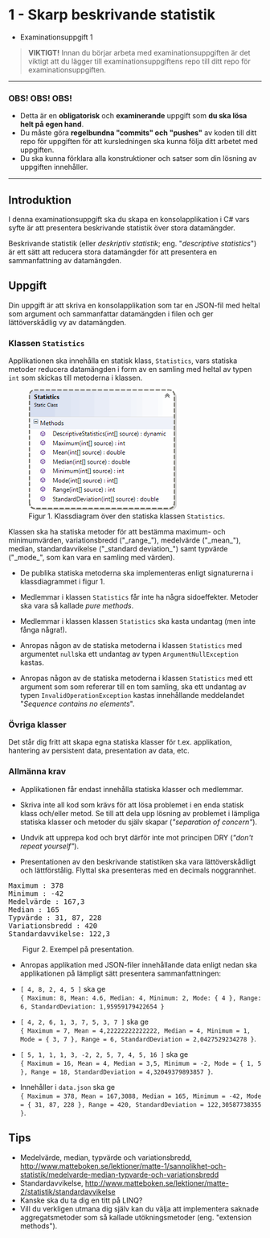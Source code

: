 # <i class="fa fa-graduation-cap"></i> 1 - Skarp beskrivande statistik

<ul class="fa-ul fa-border exercise-info">
<li><i class="fa-li fa fa-star-o"></i>Examinationsuppgift 1</li>
</ul>

><i class="fa fa-warning"></i> __VIKTIGT!__ Innan du börjar arbeta med examinationsuppgiften är det viktigt att du lägger till examinationsuppgiftens repo till ditt repo för examinationsuppgiften.

***
### <i class="fa fa-warning"></i> OBS! OBS! OBS!
- Detta är en **obligatorisk** och **examinerande** uppgift som **du ska lösa helt på egen hand**.
- Du måste göra **regelbundna "commits" och "pushes"** av koden till ditt repo för uppgiften för att kursledningen ska kunna följa ditt arbetet med uppgiften.
- Du ska kunna förklara alla konstruktioner och satser som din lösning av uppgiften innehåller.
***

## <i class="fa fa-flag-o"></i> Introduktion

I denna examinationsuppgift ska du skapa en konsolapplikation i C# vars syfte är att presentera beskrivande statistik över stora datamängder.

Beskrivande statistik (eller *deskriptiv statistik*; eng. "*descriptive statistics*") är ett sätt att reducera stora datamängder för att presentera en sammanfattning av datamängden.

## <i class="fa fa-flag-o"></i> Uppgift

Din uppgift är att skriva en konsolapplikation som tar en JSON-fil med heltal som argument och sammanfattar datamängden i filen och ger lättöverskådlig vy av datamängden.


### Klassen `Statistics`

Applikationen ska innehålla en statisk klass, `Statistics`, vars statiska metoder reducera datamängden i form av en samling med heltal av typen `int` som skickas till metoderna i klassen.

<figure>
<img src="img/statistics-class.gif" alt="Klassdiagram" />
<figcaption>
Figur 1. Klassdiagram över den statiska klassen <code>Statistics</code>.
</figcaption>
</figure>

<p>Klassen ska ha statiska metoder för att bestämma maximum- och minimumvärden, variationsbredd ("_range_"), medelvärde ("_mean_"), median, standardavvikelse ("_standard deviation_") samt typvärde ("_mode_", som kan vara en samling med värden).</p>

- De publika statiska metoderna ska implementeras enligt signaturerna i klassdiagrammet i figur 1.

- Medlemmar i klassen `Statistics` får inte ha några sidoeffekter. Metoder ska vara så kallade _pure methods_.

- Medlemmar i klassen klassen `Statistics` ska kasta undantag (men inte fånga några!).

- Anropas någon av de statiska metoderna i klassen `Statistics` med argumentet `null`ska ett undantag av typen `ArgumentNullException` kastas.

- Anropas någon av de statiska metoderna i klassen `Statistics` med ett argument som som refererar till en tom samling, ska ett undantag av typen `InvalidOperationException` kastas innehållande meddelandet "_Sequence contains no elements_".

### Övriga klasser

Det står dig fritt att skapa egna statiska klasser för t.ex. applikation, hantering av persistent data, presentation av data, etc.

### Allmänna krav

- Applikationen får endast innehålla statiska klasser och medlemmar.

- Skriva inte all kod som krävs för att lösa problemet i en enda statisk klass och/eller metod. Se till att dela upp lösning av problemet i lämpliga statiska klasser och metoder du själv skapar (_"separation of concern"_).

- Undvik att upprepa kod och bryt därför inte mot principen DRY (_"don't repeat yourself"_).

- Presentationen av den beskrivande statistiken ska vara lättöverskådligt och lättförstålig. Flyttal ska presenteras med en decimals noggrannhet.

<pre class="console">Maximum : 378
Minimum : -42
Medelvärde : 167,3
Median : 165
Typvärde : 31, 87, 228
Variationsbredd : 420
Standardavvikelse: 122,3</pre>

<figcaption style="margin-left: 2em;">
Figur 2. Exempel på presentation.
</figcaption>

- Anropas applikation med JSON-filer innehållande data enligt nedan ska applikationen på lämpligt sätt presentera sammanfattningen:

- `[ 4, 8, 2, 4, 5 ]` ska ge <br />`{ Maximum: 8, Mean: 4.6, Median: 4, Minimum: 2, Mode: { 4 }, Range: 6, StandardDeviation: 1,95959179422654 }`

- `[ 4, 2, 6, 1, 3, 7, 5, 3, 7 ]` ska ge <br />`{ Maximum = 7, Mean = 4,22222222222222, Median = 4, Minimum = 1, Mode = { 3, 7 }, Range = 6, StandardDeviation = 2,0427529234278 }`.

- `[ 5, 1, 1, 1, 3, -2, 2, 5, 7, 4, 5, 16 ]` ska ge <br />`{ Maximum = 16, Mean = 4, Median = 3,5, Minimum = -2, Mode = { 1, 5 }, Range = 18, StandardDeviation = 4,32049379893857 }`.

- Innehåller i `data.json` ska ge <br />`{ Maximum = 378, Mean = 167,3088, Median = 165, Minimum = -42, Mode = { 31, 87, 228 }, Range = 420, StandardDeviation = 122,30587738355 }`.

## Tips

- Medelvärde, median, typvärde och variationsbredd, http://www.matteboken.se/lektioner/matte-1/sannolikhet-och-statistik/medelvarde-median-typvarde-och-variationsbredd
- Standardavvikelse, http://www.matteboken.se/lektioner/matte-2/statistik/standardavvikelse
- Kanske ska du ta dig en titt på LINQ?
- Vill du verkligen utmana dig själv kan du välja att implementera saknade aggregatsmetoder som så kallade utökningsmetoder (eng. "extension methods").
